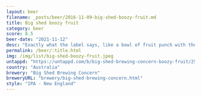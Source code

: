 ```yaml
---
layout: beer
filename: _posts/beer/2016-11-09-big-shed-boozy-fruit.md
title: Big shed boozy fruit
category: beer
score: 8.5
beer-date: "2021-11-12"
desc: "Exactly what the label says, like a bowl of fruit punch with the perfect level of beeryness"
permalink: /beer/:title.html
img: /img/list/big-shed-boozy-fruit.jpeg
untappd: "https://untappd.com/b/big-shed-brewing-concern-boozy-fruit/2593687"
country: "Australia"
brewery: "Big Shed Brewing Concern"
breweryURL: "brewery/big-shed-brewing-concern.html"
style: "IPA - New England"
---
```

